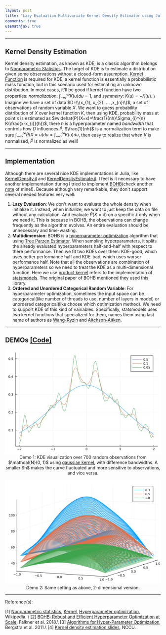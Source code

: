 ```yaml
---
layout: post
title: "Lazy Evaluation Multivariate Kernel Density Estimator using Julia"
comments: true
usemathjax: true
---
```


---

## Kernel Density Estimation
Kernel density estimation, as known as KDE, is a classic algorithm belongs to <a href="https://en.wikipedia.org/wiki/Nonparametric_statistics">Nonparametric Statistics</a>. The target of KDE is to estimate a distribution given some observations without a closed-form assumption. <a href="https://en.wikipedia.org/wiki/Kernel_(statistics)">Kernel Function</a> is required for KDE, a kernel function is essentially a probabilistic mass function, but in this scenario used for estimating an unknown distribution. In most cases, it'll be good if kernel function have two properties: *normalization*: $\int_{-\infty}^{\infty} K(u) du = 1$, and *symmetry*: $K(u) = -K(u)$. \\
Imagine we have a set of data $D=\\{x_{1}, x_{2}, ... ,x_{n}\\}$, a set of observations of random variable $X$. We want to guess probability distribution of $X$ over kernel function $K$, then using KDE, probability mass at point $x$ is estimated as $\widehat{P}(X=x)=\frac{1}{nh}\Sigma_{i}^{n} K(\frac{x-x_{i}}{h})$, there $h$ is a hyperparameter named *bandwidth* that controls how $D$ influences $\widehat{P}$, $\frac{1}{nh}$ is a normalization term to make sure $\int_{-\infty}^{\infty} \widehat{P}(X=u)du = \int_{-\infty}^{\infty} K(u)du$, then easy to realize that when $K$ is normalized, $\widehat{P}$ is normalized as well!

------------------------------------------------------------------------
## Implementation
Although there are several nice KDE implementations in Julia, like <a href="https://github.com/JuliaStats/KernelDensity.jl.git">KernelDensity.jl</a> and <a href="https://github.com/JuliaRobotics/KernelDensityEstimate.jl">KernelDensityEstimate.jl</a>. I feel is it necessary to have another implementation during I tried to implement <a href="https://arxiv.org/abs/1807.01774">BOHB</a>(check another <a href="">note</a> of mine!). Because although very remarkable, they don't support several needed features very well:

1. **Lazy Evaluation**: We don't want to evaluate the whole density when initialize it. Instead, when initialize, we want to just keep the data on file without any calculation. And evaluate $\widehat{P}(X=\hat{x})$ on a specific $\hat{x}$ only when we need it. This is because in BOHB, the observations can change frequently as the algorithm evolves. An entire evaluation should be unnecessary and time-wasting.
2. **Multidimension**: BOHB is a <a href="https://en.wikipedia.org/wiki/Hyperparameter_optimization">hyperparameter optimization</a> algorithm that using <a href="https://papers.nips.cc/paper/2011/file/86e8f7ab32cfd12577bc2619bc635690-Paper.pdf">Tree Parzen Estimator</a>. When sampling hyperparameters, it splits the already evaluated hyperparameters half-and-half with respect to there performance. Then we fit two KDEs over them: KDE-good, which uses better performance half and KDE-bad, which uses worser performance half. Note that all the observations are combination of hyperparameters so we need to treat the KDE as a multi-dimensional function. Here we use <a href="http://csyue.nccu.edu.tw/ch/Kernel%20Estimation(Ref).pdf">product kernel</a> refers to the implementation of <a href="https://github.com/statsmodels/statsmodels">statsmodels</a>. The original paper of BOHB mentioned they used this library.
3. **Ordered and Unordered Categorical Random Variable**: For hyperparameter optimization, sometimes the input space can be categorical(like number of threads to use, number of layers in model) or unordered categorical(like choose which optimization method). We need to support KDE of this kind of vairiables. Specifically, statsmodels uses two kernel functions that specialized for them, names them using last name of authors as <a href="https://academic.oup.com/biomet/article-abstract/68/1/301/237752?redirectedFrom=fulltext">Wang-Ryzin</a> and <a href="https://academic.oup.com/biomet/article-abstract/63/3/413/270829?redirectedFrom=fulltext">Aitchson-Aitken</a>.


------------------------------------------------------------------------

## DEMOs <a href="https://nbviewer.jupyter.org/github/noil-reed/notebooks/blob/main/KDE_visualization.ipynb">[Code]</a>

<p align="center">
  <img src="/assets/post-images/kde/kde_1d.png">
  <br/>
  Demo 1: KDE visualization over 700 random observations from $\mathcal{N}(0, 1)$ using <a href="http://pages.stat.wisc.edu/~mchung/teaching/MIA/reading/diffusion.gaussian.kernel.pdf.pdf">gaussian kernel</a>, with difference bandwidths. A smaller $h$ makes the curve fluctuated and more sensitive to observations, and vice versa.
</p>

<p align="center">
  <img src="/assets/post-images/kde/kde_2d.png">
  <br/>
  Demo 2: Same setting as above, 2-dimensional version.
</p>


------------------------------------------------------------------------
Reference(s):

[1] <a href="https://en.wikipedia.org/wiki/Nonparametric_statistics">Nonparametric statistics</a>,
<a href="https://en.wikipedia.org/wiki/Kernel_(statistics)">Kernel</a>,
<a href="https://en.wikipedia.org/wiki/Hyperparameter_optimization">Hyperparameter optimization</a>, Wikipedia. \\
[2] <a href="https://arxiv.org/abs/1807.01774">BOHB: Robust and Efficient Hyperparameter Optimization at Scale</a>, Falkner et al. 2018.\\
[3] <a href="https://papers.nips.cc/paper/2011/file/86e8f7ab32cfd12577bc2619bc635690-Paper.pdf">Algorithms for Hyper-Parameter Optimization</a>, Bergstra et al. 2011.\\
[4] <a href="http://csyue.nccu.edu.tw/ch/Kernel%20Estimation(Ref).pdf">Kernel density estimation slides</a>, NCCU.
